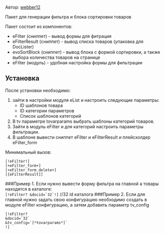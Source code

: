 Автор: [webber12](https://github.com/webber12)

Пакет для генерации фильтра и блока сортировки товаров
 
Пакет состоит из компонентов:
* eFilter (сниппет) - вывод формы для фитрация
* eFilterResult (сниппет) - вывод списка товаров (упаковка для DocLister)
* evoSortBlock (сниппет) - вывод блока с формой сортировки, а также выбора количества товаров на странице
* eFilter (модуль) - удобная настройка формы для фильтрации

## Установка
После установки необходимо:
1. зайти в настройки модуля eList и настроить следующие параметры:
    * ID шаблонов товара
    * ID категории параметров
    * Список шаблонов категорий
2. В tv параметре tovarparams выбрать шаблоны категорий товаров.
3. Зайти в модуль eFilter и для категорий настроить параметры фильтрации.
4. В шаблоне вывести сниппет eFilter и eFilterResult и плейсхолдер eFilter_form

Минимальный вызов:
```
[!eFilter!]
[+eFilter_form+]
[+eFilter_form_delete+]
[[eFilterResult]]

```


###Пример 1.
Если нужно вывести форму фильтра на главной а товары находятся в каталоге:  
```[!eFilter? &docid=`32`!]``` //32 id каталога
###Пример 2.
Если для главной нужно задать свою конфигурацию необходимо создать в модуле eFilter конфигурацию, а затем добавить 
параметр tv_config
````
[!eFilter? 
&docid=`32`
&tv_config=`[*tovarparams*]`
!]
````